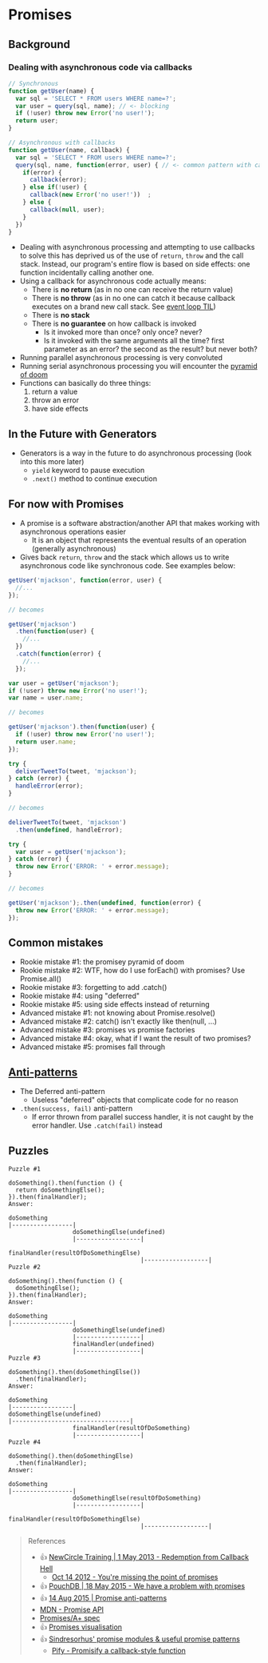 # Promises

## Background

### Dealing with asynchronous code via callbacks

``` Javascript
// Synchronous
function getUser(name) {
  var sql = 'SELECT * FROM users WHERE name=?';
  var user = query(sql, name); // <- blocking
  if (!user) throw new Error('no user!');
  return user;
}

// Asynchronous with callbacks
function getUser(name, callback) {
  var sql = 'SELECT * FROM users WHERE name=?';
  query(sql, name, function(error, user) { // <- common pattern with callbacks where first argument is error, second argument is the result
    if(error) {
      callback(error);
    } else if(!user) {
      callback(new Error('no user!'))  ;
    } else {
      callback(null, user);
    }
  })
}
```
- Dealing with asynchronous processing and attempting to use callbacks to solve this has deprived us of the use of `return`, `throw` and the call stack. Instead, our program's entire flow is based on side effects: one function incidentally calling another one.
- Using a callback for asynchronous code actually means:
  - There is **no return** (as in no one can receive the return value)
  - There is **no throw** (as in no one can catch it because callback executes on a brand new call stack. See [event loop TIL](../js/event-loop.md))
  - There is **no stack**
  - There is **no guarantee** on how callback is invoked
    - Is it invoked more than once? only once? never?
    - Is it invoked with the same arguments all the time? first parameter as an error? the second as the result? but never both?
- Running parallel asynchronous processing is very convoluted
- Running serial asynchronous processing you will encounter the [pyramid of doom](https://medium.com/@wavded/managing-node-js-callback-hell-1fe03ba8baf)
- Functions can basically do three things:
  1. return a value
  2. throw an error
  3. have side effects

## In the Future with Generators
- Generators is a way in the future to do asynchronous processing (look into this more later)
  - `yield` keyword to pause execution
  - `.next()` method to continue execution

## For now with Promises

- A promise is a software abstraction/another API that makes working with asynchronous operations easier
  - It is an object that represents the eventual results of an operation (generally asynchronous)
- Gives back `return`, `throw` and the stack which allows us to write asynchronous code like synchronous code. See examples below:

```Javascript
getUser('mjackson', function(error, user) {
  //...
});

// becomes

getUser('mjackson')
  .then(function(user) {
    //...
  })
  .catch(function(error) {
    //...
  });
```

```Javascript
var user = getUser('mjackson');
if (!user) throw new Error('no user!');
var name = user.name;

// becomes

getUser('mjackson').then(function(user) {
  if (!user) throw new Error('no user!');
  return user.name;
});
```


```Javascript
try {
  deliverTweetTo(tweet, 'mjackson');
} catch (error) {
  handleError(error);
}

// becomes

deliverTweetTo(tweet, 'mjackson')
  .then(undefined, handleError);
```

```Javascript
try {
  var user = getUser('mjackson');
} catch (error) {
  throw new Error('ERROR: ' + error.message);
}

// becomes

getUser('mjackson');.then(undefined, function(error) {
  throw new Error('ERROR: ' + error.message);
});
```

## Common mistakes
- Rookie mistake #1: the promisey pyramid of doom
- Rookie mistake #2: WTF, how do I use forEach() with promises? Use Promise.all()
- Rookie mistake #3: forgetting to add .catch()
- Rookie mistake #4: using "deferred"
- Rookie mistake #5: using side effects instead of returning
- Advanced mistake #1: not knowing about Promise.resolve()
- Advanced mistake #2: catch() isn't exactly like then(null, ...)
- Advanced mistake #3: promises vs promise factories
- Advanced mistake #4: okay, what if I want the result of two promises?
- Advanced mistake #5: promises fall through

## [Anti-patterns](https://github.com/petkaantonov/bluebird/wiki/Promise-anti-patterns#the-deferred-anti-pattern)
- The Deferred anti-pattern
  - Useless "deferred" objects that complicate code for no reason
- `.then(success, fail)` anti-pattern
  - If error thrown from parallel success handler, it is not caught by the error handler. Use `.catch(fail)` instead

## Puzzles
```
Puzzle #1

doSomething().then(function () {
  return doSomethingElse();
}).then(finalHandler);
Answer:

doSomething
|-----------------|
                  doSomethingElse(undefined)
                  |------------------|
                                     finalHandler(resultOfDoSomethingElse)
                                     |------------------|
Puzzle #2

doSomething().then(function () {
  doSomethingElse();
}).then(finalHandler);
Answer:

doSomething
|-----------------|
                  doSomethingElse(undefined)
                  |------------------|
                  finalHandler(undefined)
                  |------------------|
Puzzle #3

doSomething().then(doSomethingElse())
  .then(finalHandler);
Answer:

doSomething
|-----------------|
doSomethingElse(undefined)
|---------------------------------|
                  finalHandler(resultOfDoSomething)
                  |------------------|
Puzzle #4

doSomething().then(doSomethingElse)
  .then(finalHandler);
Answer:

doSomething
|-----------------|
                  doSomethingElse(resultOfDoSomething)
                  |------------------|
                                     finalHandler(resultOfDoSomethingElse)
                                     |------------------|
```


> References
> * 👍 [NewCircle Training | 1 May 2013 - Redemption from Callback Hell](https://www.youtube.com/watch?v=hf1T_AONQJU&feature=youtu.be)
>   * [Oct 14 2012 - You're missing the point of promises](https://blog.domenic.me/youre-missing-the-point-of-promises/)
> * 👍 [PouchDB | 18 May 2015 - We have a problem with promises](https://pouchdb.com/2015/05/18/we-have-a-problem-with-promises.html)
> * 👍 [14 Aug 2015 | Promise anti-patterns](https://github.com/petkaantonov/bluebird/wiki/Promise-anti-patterns#the-deferred-anti-pattern)
> * [MDN - Promise API](https://developer.mozilla.org/en-US/docs/Web/JavaScript/Reference/Global_Objects/Promise)
> * [Promises/A+ spec](https://promisesaplus.com/)
> * 👍 [Promises visualisation](https://bevacqua.github.io/promisees/)
> * 👍 [Sindresorhus' promise modules & useful promise patterns](https://github.com/sindresorhus/promise-fun)
>   * [Pify - Promisify a callback-style function](https://www.npmjs.com/package/pify)
